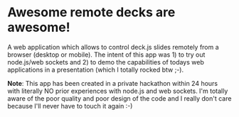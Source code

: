 Awesome remote decks are awesome!
=================================

A web application which allows to control deck.js slides remotely from a browser (desktop or mobile).
The intent of this app was 1) to try out node.js/web sockets and 2) to demo the capabilities of todays web applications in a presentation (which I totally rocked btw ;-).

**Note**: This app has been created in a private hackathon within 24 hours with literally NO prior experiences with node.js and web sockets. I'm totally aware of the poor quality and poor design of the code and I really don't care because I'll never have to touch it again :-)

